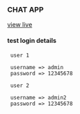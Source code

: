 ### CHAT APP

[view live](https://react-project-chat-app.netlify.app/)

#### test login details

     user 1

     username => admin
     password => 12345678

     user 2

     username => admin2
     password => 12345678
